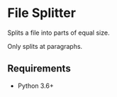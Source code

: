 # File Splitter

Splits a file into parts of equal size.

Only splits at paragraphs.

## Requirements

- Python 3.6+
